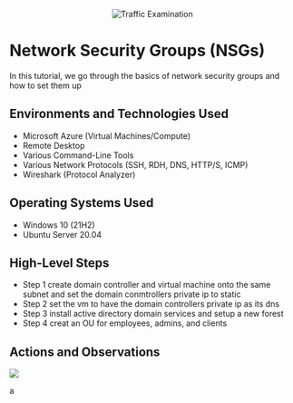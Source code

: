 <p align="center">
<img src="https://i.imgur.com/Ua7udoS.png" alt="Traffic Examination"/>
</p>

<h1>Network Security Groups (NSGs)</h1>
In this tutorial, we go through the basics of network security groups and how to set them up<br />

<h2>Environments and Technologies Used</h2>

- Microsoft Azure (Virtual Machines/Compute)
- Remote Desktop
- Various Command-Line Tools
- Various Network Protocols (SSH, RDH, DNS, HTTP/S, ICMP)
- Wireshark (Protocol Analyzer)

<h2>Operating Systems Used </h2>

- Windows 10 (21H2)
- Ubuntu Server 20.04

<h2>High-Level Steps</h2>

- Step 1 create domain controller and virtual machine onto the same subnet and set the domain conmtrollers private ip to static
- Step 2 set the vm to have the domain controllers private ip as its dns 
- Step 3 install active directory domain services and setup a new forest 
- Step 4 creat an OU for employees, admins, and clients

<h2>Actions and Observations</h2>

<p>
<img src=/>
</p>
<p>
a
</p>
<br />

